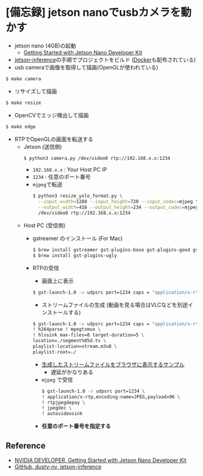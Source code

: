 # [備忘録] jetson nanoでusbカメラを動かす
- jetson nano (4GB)の起動
  - [Getting Started with Jetson Nano Developer Kit](https://developer.nvidia.com/embedded/learn/get-started-jetson-nano-devkit)
- [jetson-inference](https://github.com/dusty-nv/jetson-inference/blob/master/docs/building-repo-2.md)の手順でプロジェクトをビルド ([Docker](https://github.com/dusty-nv/jetson-inference/blob/master/docs/aux-docker.md)も配布されている)
-  usb cameraで画像を取得して描画(OpenGLが使われている)
~~~ bash
$ make camera 
~~~

- リサイズして描画
~~~ bash
$ make resize
~~~

- OpenCVでエッジ検出して描画
~~~ bash
$ make edge
~~~

- RTPでOpenGLの画面を転送する
  - Jetson (送信側)
    ~~~bash
    $ python3 camera.py /dev/video0 rtp://192.168.x.x:1234
    ~~~
    - `192.168.x.x` : Your Host PC IP
    - `1234` : 任意のポート番号
    - `mjpeg`で転送
      ~~~bash
      $ python3 resize_yolo_format.py \
        --input_width=1280 --input_height=720 --input_codec=mjpeg \
        --output_width=416 --output_height=234 --output_codec=mjpeg \
        /dev/video0 rtp://192.168.x.x:1234
      ~~~
  - Host PC (受信側)
    - gstreamer のインストール (For Mac)
      ~~~bash
      $ brew install gstreamer gst-plugins-base gst-plugins-good gst-plugins-bad
      $ brew install gst-plugins-ugly
      ~~~

    - RTPの受信
      - 画面上に表示
      ~~~bash
      $ gst-launch-1.0 -v udpsrc port=1234 caps = "application/x-rtp, media=(string)video, clock-rate=(int)90000, encoding-name=(string)H264, payload=(int)96" ! rtph264depay ! decodebin ! videoconvert ! autovideosink
      ~~~
      - ストリームファイルの生成 (動画を見る場合はVLCなどを別途インストールする)
      ~~~bash
      $ gst-launch-1.0 -v udpsrc port=1234 caps = "application/x-rtp, media=(string)video, clock-rate=(int)90000, encoding-name=(string)H264, payload=(int)96" ! rtph264depay \
      ! h264parse ! mpegtsmux \
      ! hlssink max-files=8 target-duration=5 \
      location=./segment%05d.ts \
      playlist-location=stream.m3u8 \
      playlist-root=./
      ~~~
        - [生成したストリームファイルをブラウザに表示するサンプル](https://github.com/yarakigit/stream-video-js-sample)
          - 遅延がかなりある
        - `mjpeg` で受信
          ~~~bash
          $ gst-launch-1.0 -v udpsrc port=1234 \
          ! application/x-rtp,encoding-name=JPEG,payload=96 \
          ! rtpjpegdepay \
          ! jpegdec \
          ! autovideosink
          ~~~
      - **任意のポート番号を指定する**
      
## Reference
- [NVIDIA DEVELOPER, Getting Started with Jetson Nano Developer Kit](https://developer.nvidia.com/embedded/learn/get-started-jetson-nano-devkit)
- [GitHub, dusty-nv, jetson-inference](https://github.com/dusty-nv/jetson-inference)
